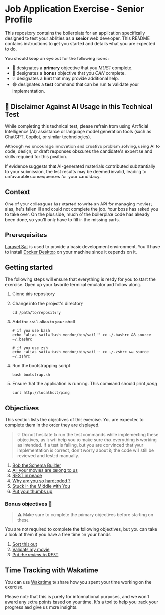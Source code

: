 # Job Application Exercise - Senior Profile

This repository contains the boilerplate for an application specifically
designed to test your abilities as a **senior** web developer. This README
contains instructions to get you started and details what you are expected
to do.

You should keep an eye out for the following icons:
- 🎯 designates a **primary** objective that you *MUST* complete.
- 🧠 designates a **bonus** objective that you *CAN* complete.
- 💡 designates a **hint** that may provide additional help.
- 🟢 designates a **test** command that can be run to validate your implementation.


## 🚨 Disclaimer Against AI Usage in this Technical Test

While completing this technical test, please refrain from using Artificial Intelligence (AI) assistance or language model generation tools (such as ChatGPT, Copilot, or similar technologies).

Although we encourage innovation and creative problem solving, using AI to code, design, or draft responses obscures the candidate's expertise and skills required for this position.

If evidence suggests that AI-generated materials contributed substantially to your submission, the test results may be deemed invalid, leading to unfavorable consequences for your candidacy.

## Context

One of your colleagues has started to write an API for managing movies; alas,
he's fallen ill and could not complete the job. Your boss has asked you to take
over. On the plus side, much of the boilerplate code has already been done, so
you'll only have to fill in the missing parts.

## Prerequisites

[Laravel Sail] is used to provide a basic development environment. You'll have
to install [Docker Desktop] on your machine since it depends on it.

## Getting started

The following steps will ensure that everything is ready for you to start the
exercise. Open up your favorite terminal emulator and follow along.

1. Clone this repository

2. Change into the project's directory
    ```
    cd /path/to/repository
    ```

3. Add the `sail` alias to your shell
    ```shell
    # if you use bash
    echo "alias sail='bash vendor/bin/sail'" >> ~/.bashrc && source ~/.bashrc

    # if you use zsh
    echo "alias sail='bash vendor/bin/sail'" >> ~/.zshrc && source ~/.zshrc
    ```

4. Run the bootstrapping script
    ```shell
    bash bootstrap.sh
    ```

5. Ensure that the application is running. This command should print *pong*
    ```
    curl http://localhost/ping
    ```

## Objectives

This section lists the objectives of this exercise. You are expected to complete
them in the order they are displayed.

> 💡 Do not hesitate to run the test commands while implementing these objectives, as
> it will help you to make sure that everything is working as intended. If a test
> is failing, but you are convinced that your implementation is correct, don't
> worry about it; the code will still be reviewed and tested manually.

1. [Bob the Schema Builder](docs/bob-the-schema-builder.md)
2. [All your movies are belong to us](docs/all-your-movies-are-belong-to-us.md)
3. [REST in peace](docs/rest-in-peace.md)
4. [Why are you so hardcoded ?](docs/why-are-you-so-hardcoded.md)
4. [Stuck in the Middle with You](docs/stuck-in-the-middle-with-you.md)
5. [Put your thumbs up](docs/put-your-thumbs-up.md)

### Bonus objectives 🧠

> ⚠️ Make sure to complete the primary objectives before starting on these.

You are not required to complete the following objectives, but you can take a
look at them if you have a free time on your hands.

1. [Sort this out](docs/sort-this-out.md)
2. [Validate my movie](docs/validate-my-movie.md)
3. [Put the review to REST](docs/put-the-review-to-rest.md)

[Laravel Sail]: https://laravel.com/docs/10.x/sail
[Docker Desktop]: https://docs.docker.com/docker-for-mac/install/

## Time Tracking with Wakatime

You can use [Wakatime](https://wakatime.com/) to share how you spent your time working on the exercise.

Please note that this is purely for informational purposes, and we won't award any extra points based on your time.
It's a tool to help you track your progress and give us more insights.
